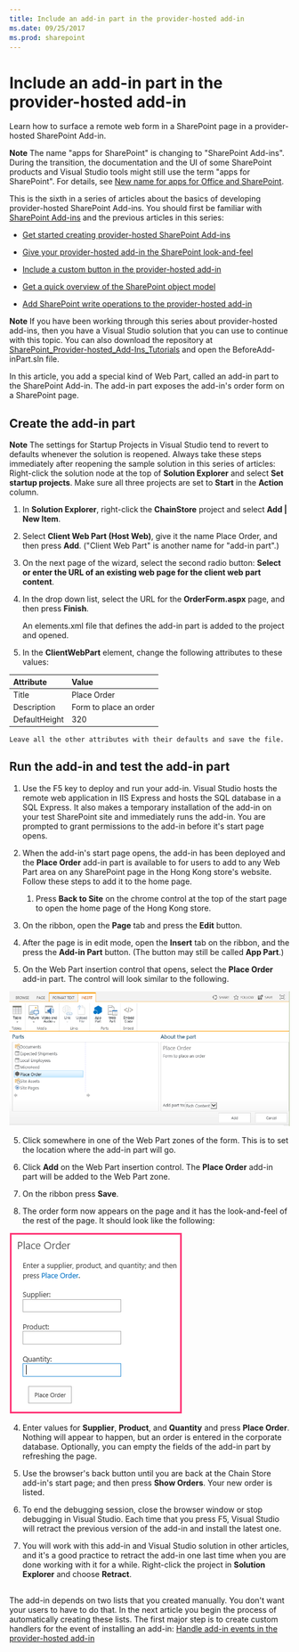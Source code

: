 ```yaml
---
title: Include an add-in part in the provider-hosted add-in
ms.date: 09/25/2017
ms.prod: sharepoint
---
```



# Include an add-in part in the provider-hosted add-in
Learn how to surface a remote web form in a SharePoint page in a provider-hosted SharePoint Add-in.
 

 **Note**  The name "apps for SharePoint" is changing to "SharePoint Add-ins". During the transition, the documentation and the UI of some SharePoint products and Visual Studio tools might still use the term "apps for SharePoint". For details, see  [New name for apps for Office and SharePoint](new-name-for-apps-for-sharepoint.md#bk_newname).
 

This is the sixth in a series of articles about the basics of developing provider-hosted SharePoint Add-ins. You should first be familiar with  [SharePoint Add-ins](sharepoint-add-ins.md) and the previous articles in this series:
 

-  [Get started creating provider-hosted SharePoint Add-ins](get-started-creating-provider-hosted-sharepoint-add-ins.md)
    
 
-  [Give your provider-hosted add-in the SharePoint look-and-feel](give-your-provider-hosted-add-in-the-sharepoint-look-and-feel.md)
    
 
-  [Include a custom button in the provider-hosted add-in](include-a-custom-button-in-the-provider-hosted-add-in.md)
    
 
-  [Get a quick overview of the SharePoint object model](get-a-quick-overview-of-the-sharepoint-object-model.md)
    
 
-  [Add SharePoint write operations to the provider-hosted add-in](add-sharepoint-write-operations-to-the-provider-hosted-add-in.md)
    
 

 **Note**  If you have been working through this series about provider-hosted add-ins, then you have a Visual Studio solution that you can use to continue with this topic. You can also download the repository at  [SharePoint_Provider-hosted_Add-Ins_Tutorials](https://github.com/OfficeDev/SharePoint_Provider-hosted_Add-ins_Tutorials) and open the BeforeAdd-inPart.sln file.
 

In this article, you add a special kind of Web Part, called an add-in part to the SharePoint Add-in. The add-in part exposes the add-in's order form on a SharePoint page.
 

## Create the add-in part


 

 

 **Note**   The settings for Startup Projects in Visual Studio tend to revert to defaults whenever the solution is reopened. Always take these steps immediately after reopening the sample solution in this series of articles: Right-click the solution node at the top of **Solution Explorer** and select **Set startup projects**.  Make sure all three projects are set to **Start** in the **Action** column.
 


1. In  **Solution Explorer**, right-click the  **ChainStore** project and select **Add | New Item**.
    
 
2. Select  **Client Web Part (Host Web)**, give it the name Place Order, and then press  **Add**. ("Client Web Part" is another name for "add-in part".)
    
 
3. On the next page of the wizard, select the second radio button:  **Select or enter the URL of an existing web page for the client web part content**.
    
 
4. In the drop down list, select the URL for the  **OrderForm.aspx** page, and then press **Finish**.
    
    An elements.xml file that defines the add-in part is added to the project and opened.
    
 
5. In the  **ClientWebPart** element, change the following attributes to these values:
    

|**Attribute**|**Value**|
|:-----|:-----|
|Title|Place Order|
|Description|Form to place an order|
|DefaultHeight|320|

    Leave all the other attributes with their defaults and save the file.
    
 

## Run the add-in and test the add-in part


 

 

1. Use the F5 key to deploy and run your add-in. Visual Studio hosts the remote web application in IIS Express and hosts the SQL database in a SQL Express. It also makes a temporary installation of the add-in on your test SharePoint site and immediately runs the add-in. You are prompted to grant permissions to the add-in before it's start page opens.
    
 
2. When the add-in's start page opens, the add-in has been deployed and the  **Place Order** add-in part is available to for users to add to any Web Part area on any SharePoint page in the Hong Kong store's website. Follow these steps to add it to the home page.
    
      1. Press  **Back to Site** on the chrome control at the top of the start page to open the home page of the Hong Kong store.
    
 
  2. On the ribbon, open the  **Page** tab and press the **Edit** button.
    
 
  3. After the page is in edit mode, open the  **Insert** tab on the ribbon, and the press the **Add-in Part** button. (The button may still be called **App Part**.)
    
 
  4. On the Web Part insertion control that opens, select the  **Place Order** add-in part. The control will look similar to the following.
    
  ![SharePoint's Web Part insertion control. The part called "Place Order" is highlighted. Its name and description appears in a box at the right.](../images/aae61f89-2e9e-4808-8b0c-2439dad7c701.PNG)
 

 

 
  5. Click somewhere in one of the Web Part zones of the form. This is to set the location where the add-in part will go. 
    
 
  6. Click  **Add** on the Web Part insertion control. The **Place Order** add-in part will be added to the Web Part zone.
    
 
  7. On the ribbon press  **Save**.
    
 
3. The order form now appears on the page and it has the look-and-feel of the rest of the page. It should look like the following: 
    
  ![The Place Order add-in part on the page with text boxes for Product, Supplier, and Quantity. There is also a "Place Order" button.](../images/beae2e3c-c1f4-4334-8ab8-0c42252cb2a2.PNG)
 

 

 
4. Enter values for  **Supplier**,  **Product**, and  **Quantity** and press **Place Order**. Nothing will appear to happen, but an order is entered in the corporate database. Optionally, you can empty the fields of the add-in part by refreshing the page.
    
 
5. Use the browser's back button until you are back at the Chain Store add-in's start page; and then press  **Show Orders**. Your new order is listed.
    
 
6. To end the debugging session, close the browser window or stop debugging in Visual Studio. Each time that you press F5, Visual Studio will retract the previous version of the add-in and install the latest one.
    
 
7. You will work with this add-in and Visual Studio solution in other articles, and it's a good practice to retract the add-in one last time when you are done working with it for a while. Right-click the project in  **Solution Explorer** and choose **Retract**.
    
 

## 
<a name="Nextsteps"> </a>

 The add-in depends on two lists that you created manually. You don't want your users to have to do that. In the next article you begin the process of automatically creating these lists. The first major step is to create custom handlers for the event of installing an add-in: [Handle add-in events in the provider-hosted add-in](handle-add-in-events-in-the-provider-hosted-add-in.md)
 

 

